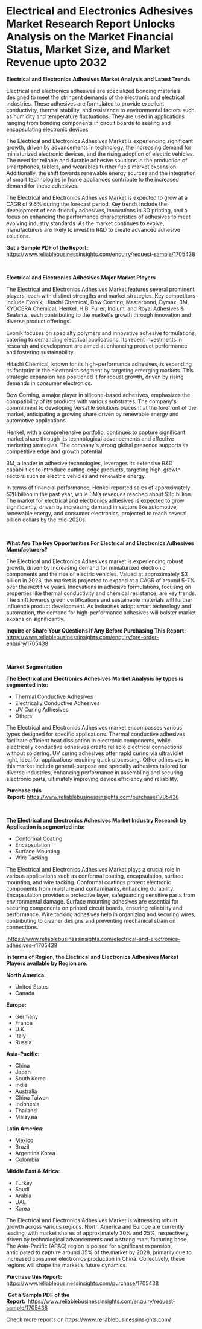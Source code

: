 <p><h1>Electrical and Electronics Adhesives Market Research Report Unlocks Analysis on the Market Financial Status, Market Size, and Market Revenue upto 2032</h1></p><p><strong>Electrical and Electronics Adhesives Market Analysis and Latest Trends</strong></p>
<p><p>Electrical and electronics adhesives are specialized bonding materials designed to meet the stringent demands of the electronic and electrical industries. These adhesives are formulated to provide excellent conductivity, thermal stability, and resistance to environmental factors such as humidity and temperature fluctuations. They are used in applications ranging from bonding components in circuit boards to sealing and encapsulating electronic devices.</p><p>The Electrical and Electronics Adhesives Market is experiencing significant growth, driven by advancements in technology, the increasing demand for miniaturized electronic devices, and the rising adoption of electric vehicles. The need for reliable and durable adhesive solutions in the production of smartphones, tablets, and wearables further fuels market expansion. Additionally, the shift towards renewable energy sources and the integration of smart technologies in home appliances contribute to the increased demand for these adhesives.</p><p>The Electrical and Electronics Adhesives Market is expected to grow at a CAGR of 9.6% during the forecast period. Key trends include the development of eco-friendly adhesives, innovations in 3D printing, and a focus on enhancing the performance characteristics of adhesives to meet evolving industry standards. As the market continues to evolve, manufacturers are likely to invest in R&D to create advanced adhesive solutions.</p></p>
<p><strong>Get a Sample PDF of the Report:&nbsp;</strong> <a href="https://www.reliablebusinessinsights.com/enquiry/request-sample/1705438?utm_campaign=3260&utm_medium=2&utm_source=Github&utm_content=ia&utm_term=27032025&utm_id=electrical-and-electronics-adhesives">https://www.reliablebusinessinsights.com/enquiry/request-sample/1705438</a></p>
<p>&nbsp;</p>
<p><strong>Electrical and Electronics Adhesives Major Market Players</strong></p>
<p><p>The Electrical and Electronics Adhesives Market features several prominent players, each with distinct strengths and market strategies. Key competitors include Evonik, Hitachi Chemical, Dow Corning, Masterbond, Dymax, 3M, KYOCERA Chemical, Henkel, H.B. Fuller, Indium, and Royal Adhesives & Sealants, each contributing to the market's growth through innovation and diverse product offerings.</p><p>Evonik focuses on specialty polymers and innovative adhesive formulations, catering to demanding electrical applications. Its recent investments in research and development are aimed at enhancing product performance and fostering sustainability.</p><p>Hitachi Chemical, known for its high-performance adhesives, is expanding its footprint in the electronics segment by targeting emerging markets. This strategic expansion has positioned it for robust growth, driven by rising demands in consumer electronics.</p><p>Dow Corning, a major player in silicone-based adhesives, emphasizes the compatibility of its products with various substrates. The company's commitment to developing versatile solutions places it at the forefront of the market, anticipating a growing share driven by renewable energy and automotive applications.</p><p>Henkel, with a comprehensive portfolio, continues to capture significant market share through its technological advancements and effective marketing strategies. The company's strong global presence supports its competitive edge and growth potential.</p><p>3M, a leader in adhesive technologies, leverages its extensive R&D capabilities to introduce cutting-edge products, targeting high-growth sectors such as electric vehicles and renewable energy.</p><p>In terms of financial performance, Henkel reported sales of approximately $28 billion in the past year, while 3M’s revenues reached about $35 billion. The market for electrical and electronics adhesives is expected to grow significantly, driven by increasing demand in sectors like automotive, renewable energy, and consumer electronics, projected to reach several billion dollars by the mid-2020s.</p></p>
<p>&nbsp;</p>
<p><strong>What Are The Key Opportunities For Electrical and Electronics Adhesives Manufacturers?</strong></p>
<p><p>The Electrical and Electronics Adhesives market is experiencing robust growth, driven by increasing demand for miniaturized electronic components and the rise of electric vehicles. Valued at approximately $3 billion in 2023, the market is projected to expand at a CAGR of around 5-7% over the next five years. Innovations in adhesive formulations, focusing on properties like thermal conductivity and chemical resistance, are key trends. The shift towards green certifications and sustainable materials will further influence product development. As industries adopt smart technology and automation, the demand for high-performance adhesives will bolster market expansion significantly.</p></p>
<p><strong>Inquire or Share Your Questions If Any Before Purchasing This Report:</strong> <a href="https://www.reliablebusinessinsights.com/enquiry/pre-order-enquiry/1705438?utm_campaign=3260&utm_medium=2&utm_source=Github&utm_content=ia&utm_term=27032025&utm_id=electrical-and-electronics-adhesives">https://www.reliablebusinessinsights.com/enquiry/pre-order-enquiry/1705438</a></p>
<p>&nbsp;</p>
<p><strong>Market Segmentation</strong></p>
<p><strong>The Electrical and Electronics Adhesives Market Analysis by types is segmented into:</strong></p>
<p><ul><li>Thermal Conductive Adhesives</li><li>Electrically Conductive Adhesives</li><li>UV Curing Adhesives</li><li>Others</li></ul></p>
<p><p>The Electrical and Electronics Adhesives market encompasses various types designed for specific applications. Thermal conductive adhesives facilitate efficient heat dissipation in electronic components, while electrically conductive adhesives create reliable electrical connections without soldering. UV curing adhesives offer rapid curing via ultraviolet light, ideal for applications requiring quick processing. Other adhesives in this market include general-purpose and specialty adhesives tailored for diverse industries, enhancing performance in assembling and securing electronic parts, ultimately improving device efficiency and reliability.</p></p>
<p><strong>Purchase this Report:&nbsp;</strong><a href="https://www.reliablebusinessinsights.com/purchase/1705438?utm_campaign=3260&utm_medium=2&utm_source=Github&utm_content=ia&utm_term=27032025&utm_id=electrical-and-electronics-adhesives">https://www.reliablebusinessinsights.com/purchase/1705438</a></p>
<p>&nbsp;</p>
<p><strong>The Electrical and Electronics Adhesives Market Industry Research by Application is segmented into:</strong></p>
<p><ul><li>Conformal Coating</li><li>Encapsulation</li><li>Surface Mounting</li><li>Wire Tacking</li></ul></p>
<p><p>The Electrical and Electronics Adhesives Market plays a crucial role in various applications such as conformal coating, encapsulation, surface mounting, and wire tacking. Conformal coatings protect electronic components from moisture and contaminants, enhancing durability. Encapsulation provides a protective layer, safeguarding sensitive parts from environmental damage. Surface mounting adhesives are essential for securing components on printed circuit boards, ensuring reliability and performance. Wire tacking adhesives help in organizing and securing wires, contributing to cleaner designs and preventing mechanical strain on connections.</p></p>
<p><a href="https://www.reliablebusinessinsights.com/electrical-and-electronics-adhesives-r1705438?utm_campaign=3260&utm_medium=2&utm_source=Github&utm_content=ia&utm_term=27032025&utm_id=electrical-and-electronics-adhesives">&nbsp;https://www.reliablebusinessinsights.com/electrical-and-electronics-adhesives-r1705438</a></p>
<p><strong>In terms of Region, the Electrical and Electronics Adhesives Market Players available by Region are:</strong></p>
<p>
    <p> <strong> North America: </strong>
        <ul>
            <li>United States</li>
            <li>Canada</li>
        </ul>
        </p> 
    <p> <strong> Europe: </strong>
        <ul>
            <li>Germany</li>
            <li>France</li>
            <li>U.K.</li>
            <li>Italy</li>
            <li>Russia</li>
        </ul>
        </p> 
    <p> <strong> Asia-Pacific: </strong>
        <ul>
            <li>China</li>
            <li>Japan</li>
            <li>South Korea</li>
            <li>India</li>
            <li>Australia</li>
            <li>China Taiwan</li>
            <li>Indonesia</li>
            <li>Thailand</li>
            <li>Malaysia</li>
        </ul>
        </p> 
    <p> <strong> Latin America: </strong>
        <ul>
            <li>Mexico</li>
            <li>Brazil</li>
            <li>Argentina Korea</li>
            <li>Colombia</li>
        </ul>
        </p> 
    <p> <strong> Middle East & Africa: </strong>
        <ul>
            <li>Turkey</li>
            <li>Saudi</li>
            <li>Arabia</li>
            <li>UAE</li>
            <li>Korea</li>
        </ul>
    </p>
    </p>
<p><p>The Electrical and Electronics Adhesives Market is witnessing robust growth across various regions. North America and Europe are currently leading, with market shares of approximately 30% and 25%, respectively, driven by technological advancements and a strong manufacturing base. The Asia-Pacific (APAC) region is poised for significant expansion, anticipated to capture around 35% of the market by 2028, primarily due to increased consumer electronics production in China. Collectively, these regions will shape the market's future dynamics.</p></p>
<p><strong>Purchase this Report: </strong><a href="https://www.reliablebusinessinsights.com/purchase/1705438?utm_campaign=3260&utm_medium=2&utm_source=Github&utm_content=ia&utm_term=27032025&utm_id=electrical-and-electronics-adhesives">https://www.reliablebusinessinsights.com/purchase/1705438</a></p>
<p>&nbsp;<strong>Get a Sample PDF of the Report:&nbsp;&nbsp;</strong><a href="https://www.reliablebusinessinsights.com/enquiry/request-sample/1705438?utm_campaign=3260&utm_medium=2&utm_source=Github&utm_content=ia&utm_term=27032025&utm_id=electrical-and-electronics-adhesives">https://www.reliablebusinessinsights.com/enquiry/request-sample/1705438</a></p>
<p><strong></strong></p>
<p>Check more reports on <a href="https://www.reliablebusinessinsights.com/?utm_campaign=3260&utm_medium=2&utm_source=Github&utm_content=ia&utm_term=27032025&utm_id=electrical-and-electronics-adhesives">https://www.reliablebusinessinsights.com/</a></p>